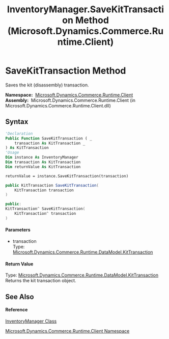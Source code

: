 ﻿---
title: InventoryManager.SaveKitTransaction Method  (Microsoft.Dynamics.Commerce.Runtime.Client)
TOCTitle: SaveKitTransaction Method
ms:assetid: M:Microsoft.Dynamics.Commerce.Runtime.Client.InventoryManager.SaveKitTransaction(Microsoft.Dynamics.Commerce.Runtime.DataModel.KitTransaction)
ms:mtpsurl: https://technet.microsoft.com/en-us/library/microsoft.dynamics.commerce.runtime.client.inventorymanager.savekittransaction(v=AX.60)
ms:contentKeyID: 62215003
ms.date: 05/18/2015
mtps_version: v=AX.60
f1_keywords:
- Microsoft.Dynamics.Commerce.Runtime.Client.InventoryManager.SaveKitTransaction
dev_langs:
- CSharp
- C++
- VB
---

# SaveKitTransaction Method

Saves the kit (disassembly) transaction.

**Namespace:**  [Microsoft.Dynamics.Commerce.Runtime.Client](microsoft-dynamics-commerce-runtime-client-namespace.md)  
**Assembly:**  Microsoft.Dynamics.Commerce.Runtime.Client (in Microsoft.Dynamics.Commerce.Runtime.Client.dll)

## Syntax

``` vb
'Declaration
Public Function SaveKitTransaction ( _
    transaction As KitTransaction _
) As KitTransaction
'Usage
Dim instance As InventoryManager
Dim transaction As KitTransaction
Dim returnValue As KitTransaction

returnValue = instance.SaveKitTransaction(transaction)
```

``` csharp
public KitTransaction SaveKitTransaction(
    KitTransaction transaction
)
```

``` c++
public:
KitTransaction^ SaveKitTransaction(
    KitTransaction^ transaction
)
```

#### Parameters

  - transaction  
    Type: [Microsoft.Dynamics.Commerce.Runtime.DataModel.KitTransaction](kittransaction-class-microsoft-dynamics-commerce-runtime-datamodel.md)  

#### Return Value

Type: [Microsoft.Dynamics.Commerce.Runtime.DataModel.KitTransaction](kittransaction-class-microsoft-dynamics-commerce-runtime-datamodel.md)  
Returns the kit transaction object.  

## See Also

#### Reference

[InventoryManager Class](inventorymanager-class-microsoft-dynamics-commerce-runtime-client.md)

[Microsoft.Dynamics.Commerce.Runtime.Client Namespace](microsoft-dynamics-commerce-runtime-client-namespace.md)


